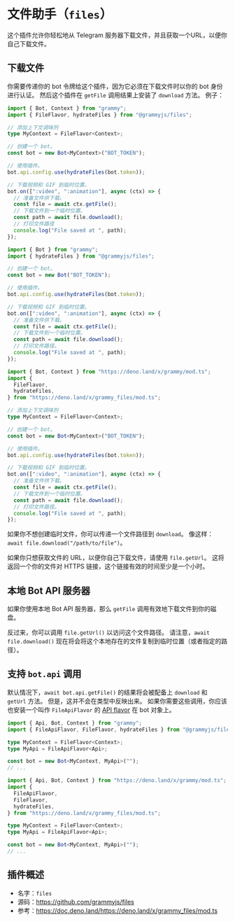 # 文件助手（`files`）

这个插件允许你轻松地从 Telegram 服务器下载文件，并且获取一个URL，以便你自己下载文件。

## 下载文件

你需要传递你的 bot 令牌给这个插件，因为它必须在下载文件时以你的 bot 身份进行认证。
然后这个插件在 `getFile` 调用结果上安装了 `download` 方法。
例子：

<CodeGroup>
  <CodeGroupItem title="TypeScript" active>

```ts
import { Bot, Context } from "grammy";
import { FileFlavor, hydrateFiles } from "@grammyjs/files";

// 添加上下文调味剂
type MyContext = FileFlavor<Context>;

// 创建一个 bot。
const bot = new Bot<MyContext>("BOT_TOKEN");

// 使用插件。
bot.api.config.use(hydrateFiles(bot.token));

// 下载视频和 GIF 到临时位置。
bot.on([":video", ":animation"], async (ctx) => {
  // 准备文件供下载。
  const file = await ctx.getFile();
  // 下载文件到一个临时位置。
  const path = await file.download();
  // 打印文件路径
  console.log("File saved at ", path);
});
```

</CodeGroupItem>
 <CodeGroupItem title="JavaScript">

```js
import { Bot } from "grammy";
import { hydrateFiles } from "@grammyjs/files";

// 创建一个 bot。
const bot = new Bot("BOT_TOKEN");

// 使用插件。
bot.api.config.use(hydrateFiles(bot.token));

// 下载视频和 GIF 到临时位置。
bot.on([":video", ":animation"], async (ctx) => {
  // 准备文件供下载。
  const file = await ctx.getFile();
  // 下载文件到一个临时位置。
  const path = await file.download();
  // 打印文件路径。
  console.log("File saved at ", path);
});
```

</CodeGroupItem>
 <CodeGroupItem title="Deno">

```ts
import { Bot, Context } from "https://deno.land/x/grammy/mod.ts";
import {
  FileFlavor,
  hydrateFiles,
} from "https://deno.land/x/grammy_files/mod.ts";

// 添加上下文调味剂
type MyContext = FileFlavor<Context>;

// 创建一个 bot。
const bot = new Bot<MyContext>("BOT_TOKEN");

// 使用插件。
bot.api.config.use(hydrateFiles(bot.token));

// 下载视频和 GIF 到临时位置。
bot.on([":video", ":animation"], async (ctx) => {
  // 准备文件供下载。
  const file = await ctx.getFile();
  // 下载文件到一个临时位置。
  const path = await file.download();
  // 打印文件路径。
  console.log("File saved at ", path);
});
```

</CodeGroupItem>
</CodeGroup>

如果你不想创建临时文件，你可以传递一个文件路径到 `download`。
像这样：`await file.download("/path/to/file")`。

如果你只想获取文件的 URL，以便你自己下载文件，请使用 `file.getUrl`。
这将返回一个你的文件对 HTTPS 链接，这个链接有效的时间至少是一个小时。

## 本地 Bot API 服务器

如果你使用本地 Bot API 服务器，那么 `getFile` 调用有效地下载文件到你的磁盘。

反过来，你可以调用 `file.getUrl()` 以访问这个文件路径。
请注意，`await file.download()` 现在将会将这个本地存在的文件复制到临时位置（或者指定的路径）。

## 支持 `bot.api` 调用

默认情况下，`await bot.api.getFile()` 的结果将会被配备上 `download` 和 `getUrl` 方法。
但是，这并不会在类型中反映出来。
如果你需要这些调用，你应该也安装一个叫作 `FileApiFlavor` 的 [API flavor](../advanced/transformers.md#api-flavoring) 在 bot 对象上。

<CodeGroup>
  <CodeGroupItem title="Node.js" active>

```ts
import { Api, Bot, Context } from "grammy";
import { FileApiFlavor, FileFlavor, hydrateFiles } from "@grammyjs/files";

type MyContext = FileFlavor<Context>;
type MyApi = FileApiFlavor<Api>;

const bot = new Bot<MyContext, MyApi>("");
// ...
```

</CodeGroupItem>
  <CodeGroupItem title="Deno">

```ts
import { Api, Bot, Context } from "https://deno.land/x/grammy/mod.ts";
import {
  FileApiFlavor,
  FileFlavor,
  hydrateFiles,
} from "https://deno.land/x/grammy_files/mod.ts";

type MyContext = FileFlavor<Context>;
type MyApi = FileApiFlavor<Api>;

const bot = new Bot<MyContext, MyApi>("");
// ...
```

</CodeGroupItem>
</CodeGroup>

## 插件概述

- 名字：`files`
- 源码：<https://github.com/grammyjs/files>
- 参考：<https://doc.deno.land/https://deno.land/x/grammy_files/mod.ts>
